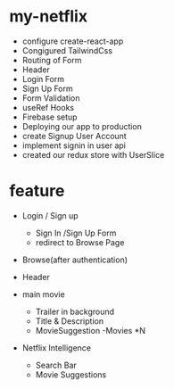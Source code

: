 # my-netflix

- configure create-react-app
- Congigured TailwindCss
- Routing of Form
- Header
- Login Form
- Sign Up Form
- Form Validation
- useRef Hooks
- Firebase setup
- Deploying our app to production
- create Signup  User Account
- implement signin in user api
- created our redux store with UserSlice


# feature
- Login / Sign up
  - Sign In /Sign Up Form
  - redirect to Browse Page
-  Browse(after authentication)
  - Header
  - main movie
     -  Trailer in background
     - Title  & Description
     - MovieSuggestion
        -Movies *N

- Netflix Intelligence
   - Search Bar
   - Movie Suggestions
